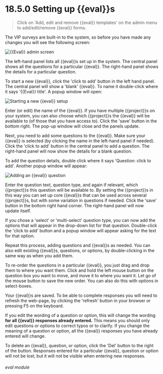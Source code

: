 # 18.5.0    Setting up {{eval}}s

> Click on 'Add, edit and remove {{eval}} templates' on the admin menu to add/edit/remove {{eval}} forms. 

The VIP surveys are built-in to the system, so before you have made any changes you will see the following screen:

![{{Eval}} admin screen]({{imgpath}}613a.png)

The left-hand panel lists all {{eval}}s set up in the system. The central panel shows all the questions for a particular {{eval}}. The right-hand panel shows the details for a particular question.

To start a new {{eval}}, click the 'click to add' button in the left hand panel. The central panel will show a 'blank' {{eval}}. To name it double-click where it says '{{Eval}} title'. A popup window will open:

![Starting a new {{eval}} setup]({{imgpath}}613b.png)

Enter (or edit) the name of the {{eval}}. If you have multiple {{project}}s on your system, you can also choose which {{project}}s the {{eval}} will be available to (of those that you have access to). Click the 'save' button in the bottom right. The pop-up window will close and the panels update.

Next, you need to add some questions to the {{eval}}. Make sure your {{eval}} is selected (by clicking the name in the left-hand panel if needed). Click the 'click to add' button in the central panel to add a question. The right-hand panel will now show the details for a blank question.

To add the question details, double click where it says 'Question: click to add'. Another popup window will appear:

![Adding an {{eval}} question]({{imgpath}}613c.png)

Enter the question text, question type, and again if relevant, which {{project}}s this question will be available to. By setting the {{project}}s in this way you can set up core {{eval}}s that can be used across several {{project}}s, but with some variation in questions if needed. Click the 'save' button in the bottom right hand corner. The right-hand panel will now update itself.

If you chose a 'select' or 'multi-select' question type, you can now add the options that will appear in the drop-down list for that question. Double-click the 'click to add' button and a popup window will appear asking for the text for that option.

Repeat this process, adding questions and {{eval}}s as needed. You can also edit existing {{eval}}s, questions, or options, by double-clicking in the same way as when you add them.

To re-order the questions in a particular {{eval}}, you just drag and drop them to where you want them. Click and hold the left mouse button on the question box you want to move, and move it to where you want it. Let go of the mouse button to save the new order. You can also do this with options in select-boxes.

Your {{eval}}s are saved. To be able to complete responses you will need to refresh the web-page, by clicking the 'refresh' button in your browser or pressing F5 on the keyboard.

If you edit the wording of a question or option, this will change the wording **for all {{eval}} responses already entered.** This means you should only edit questions or options to correct typos or to clarify. If you change the meaning of a question or option, all the {{eval}} responses you have already entered will change.

To delete an {{eval}}, question, or option, click the 'Del' button to the right of the button. Responses entered for a particular {{eval}}, question or option will not be lost; but it will not be visible when entering new responses. 

###### eval module

